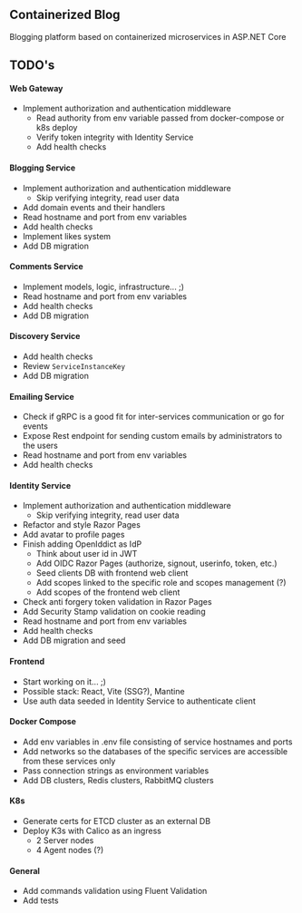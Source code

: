 ## Containerized Blog

Blogging platform based on containerized microservices in ASP.NET Core

## TODO's

#### Web Gateway

- Implement authorization and authentication middleware
  - Read authority from env variable passed from docker-compose or k8s deploy
  - Verify token integrity with Identity Service
  - Add health checks

#### Blogging Service

- Implement authorization and authentication middleware
  - Skip verifying integrity, read user data
- Add domain events and their handlers
- Read hostname and port from env variables
- Add health checks
- Implement likes system
- Add DB migration

#### Comments Service

- Implement models, logic, infrastructure... ;)
- Read hostname and port from env variables
- Add health checks
- Add DB migration

#### Discovery Service

- Add health checks
- Review `ServiceInstanceKey`
- Add DB migration

#### Emailing Service

- Check if gRPC is a good fit for inter-services communication or go for events
- Expose Rest endpoint for sending custom emails by administrators to the users
- Read hostname and port from env variables
- Add health checks

#### Identity Service

- Implement authorization and authentication middleware
  - Skip verifying integrity, read user data
- Refactor and style Razor Pages
- Add avatar to profile pages
- Finish adding OpenIddict as IdP
  - Think about user id in JWT
  - Add OIDC Razor Pages (authorize, signout, userinfo, token, etc.)
  - Seed clients DB with frontend web client
  - Add scopes linked to the specific role and scopes management (?)
  - Add scopes of the frontend web client
- Check anti forgery token validation in Razor Pages
- Add Security Stamp validation on cookie reading
- Read hostname and port from env variables
- Add health checks
- Add DB migration and seed
#### Frontend

- Start working on it... ;)
- Possible stack: React, Vite (SSG?), Mantine
- Use auth data seeded in Identity Service to authenticate client

#### Docker Compose

- Add env variables in .env file consisting of service hostnames and ports
- Add networks so the databases of the specific services are accessible from these services only
- Pass connection strings as environment variables
- Add DB clusters, Redis clusters, RabbitMQ clusters

#### K8s

- Generate certs for ETCD cluster as an external DB
- Deploy K3s with Calico as an ingress
  - 2 Server nodes
  - 4 Agent nodes (?)

#### General

- Add commands validation using Fluent Validation
- Add tests
